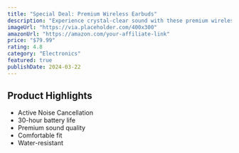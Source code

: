 ```yaml
---
title: "Special Deal: Premium Wireless Earbuds"
description: "Experience crystal-clear sound with these premium wireless earbuds. Features active noise cancellation and 30-hour battery life."
imageUrl: "https://via.placeholder.com/400x300"
amazonUrl: "https://amazon.com/your-affiliate-link"
price: "$79.99"
rating: 4.8
category: "Electronics"
featured: true
publishDate: 2024-03-22
---
```


## Product Highlights

- Active Noise Cancellation
- 30-hour battery life
- Premium sound quality
- Comfortable fit
- Water-resistant